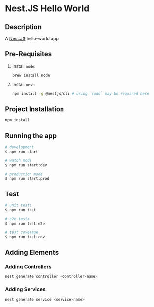 # Nest.JS Hello World

## Description

A [Nest.JS](https://github.com/nestjs/nest) hello-world app

## Pre-Requisites

1. Install `node`:

   ```bash
   brew install node
   ```

1. Install `nest`:

   ```bash
   npm install -g @nestjs/cli # using `sudo` may be required here
   ```

## Project Installation

```bash
npm install
```

## Running the app

```bash
# development
$ npm run start

# watch mode
$ npm run start:dev

# production mode
$ npm run start:prod
```

## Test

```bash
# unit tests
$ npm run test

# e2e tests
$ npm run test:e2e

# test coverage
$ npm run test:cov
```

## Adding Elements

### Adding Controllers

```bash
nest generate controller <controller-name>
```

### Adding Services

```bash
nest generate service <service-name>
```
